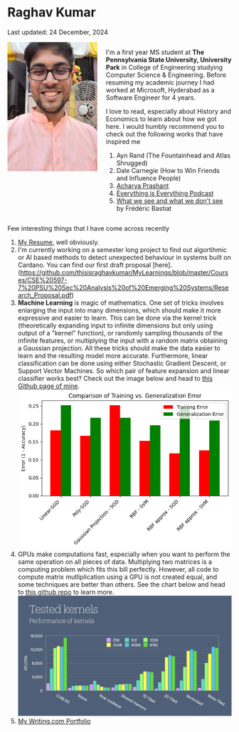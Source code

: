 # Raghav Kumar
Last updated: 24 December, 2024

<div id="intro-container" style="
    display: flex;
    align-items: flex-start;
    gap: 20px;
">
    <div style="flex-shrink: 0;height: auto;max-width: 40%;">
        <img src="files/selfie.jpeg" alt="Profile Photo of Raghav Kumar" style="height: 290px;width: 100%;">
    </div>
    <div>
        <p>
            I'm a first year MS student at <b>The Pennsylvania State University, University Park</b> in College of Engineering studying Computer Science & Engineering. Before resuming my academic journey I had worked at Microsoft, Hyderabad as a Software Engineer for 4 years.
        </p>
        <p>
            I love to read, especially about History and Economics to learn about how we got here. I would humbly recommend you to check out the following works that have inspired me
            <ol>
                <li>Ayn Rand (The Fountainhead and Atlas Shrugged)</li>
                <li> Dale Carnegie (How to Win Friends and Influence People)</li>
                <li> <a href="https://acharyaprashant.org/">Acharya Prashant</a></li>
                <li> <a href = "https://www.youtube.com/playlist?list=PLIG8a9wNRHVu-Aw2VgUJacXlpsJMbF5Y_">Everything is Everything Podcast</a></li>
                <li><a href="http://bastiat.org/fr/cqovecqonvp.html">What we see and what we don't see</a> by Frédéric Bastiat</li>
            </ol>
        </p>
    </div>
</div>

Few interesting things that I have come across recently
1. [My Resume](files/Raghav_Kumar_Resume.pdf), well obviously.
2. I'm currently working on a semester long project to find out algortihmic or AI based methods to detect unexpected behaviour in systems built on Cardano. You can find our first draft proposal [here].(https://github.com/thisisraghavkumar/MyLearnings/blob/master/Courses/CSE%20597-7%20PSU%20Sec%20Analysis%20of%20Emerging%20Systems/Research_Proposal.pdf)
3. **Machine Learning** is magic of mathematics. One set of tricks involves enlarging the input into many dimensions, which should make it more expressive and easier to learn. This can be done via the kernel trick (theoretically expanding input to infinite dimensions but only using output of a "kernel" function), or randomly sampling thousands of the infinite features, or multiplying the input with a random matrix obtaining a Gaussian projection. All these tricks should make the data easier to learn and the resulting model more accurate. Furthermore, linear classification can be done using either Stochastic Gradient Descent, or Support Vector Machines. So which pair of feature expansion and linear classifier works best? Check out the image below and head to [this Github page of mine](https://github.com/thisisraghavkumar/MyLearnings/blob/master/Courses/CSE%20597-8%20PSU%20Deep%20Neural%20Networks/Technique%20compare%20on%20titanic.md).
![graph showing comparative accuracy of linear classifier and feature expansion techniques](/files/output_9_0.png)
4. GPUs make computations fast, especially when you want to perform the same operation on all pieces of data. Multiplying two matrices is a computing problem which fits this bill perfectly. However, all code to compute matrix mutliplication using a GPU is not created equal, and some techniques are better than others. See the chart below and head to [this github repo](https://github.com/thisisraghavkumar/GPU_MatMul_Optimizations) to learn more.
![a chart showing performance of matrix multiplication CUDA codes](/files/Size%20obsv.001.png)
5. [My Writing.com Portfolio](https://www.writing.com/main/portfolio/view/kumarrg03)